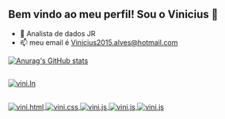 ## Bem vindo ao meu perfil! Sou o Vinicius 🤙

- 🌱 Analista de dados JR
- 📫 meu email é Vinicius2015.alves@hotmail.com

[![Anurag's GitHub stats](https://github-readme-stats.vercel.app/api?username=viniciusoliveira1997&show_icons=true&theme=tokyonight)](https://github.com/viniciusoliveira1997/github-readme-stats)

##
<div>
<a href="https://www.linkedin.com/in/vinicius-oliveira7991">
<img align="center" alt="vini.In" src="https://img.shields.io/badge/LinkedIn-0077B5?style=for-the-badge&logo=linkedin&logoColor=white">
</div>

##
<div>
<img align="center" alt="vini.html" src="https://img.shields.io/badge/HTML5-E34F26?style=for-the-badge&logo=html5&logoColor=white">
<img align="center" alt="vini.css" src="https://img.shields.io/badge/CSS3-1572B6?style=for-the-badge&logo=css3&logoColor=white">
<img align="center" alt="vini.js" src="https://img.shields.io/badge/JavaScript-323330?style=for-the-badge&logo=javascript&logoColor=F7DF1E">
<img align="center" alt="vini.js" src="https://img.shields.io/badge/Sass-CC6699?style=for-the-badge&logo=sass&logoColor=white">
<img align="center" alt="vini.js" src="https://img.shields.io/badge/Bootstrap-563D7C?style=for-the-badge&logo=bootstrap&logoColor=white">
</div>
